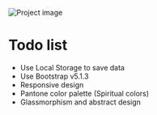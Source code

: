 
![Project image](https://rozup.ir/view/3442122/Screenshot(313).png "Todo list")
# Todo list
* Use Local Storage to save data
* Use Bootstrap v5.1.3 
* Responsive design
* Pantone color palette (Spiritual colors)
* Glassmorphism and abstract design

